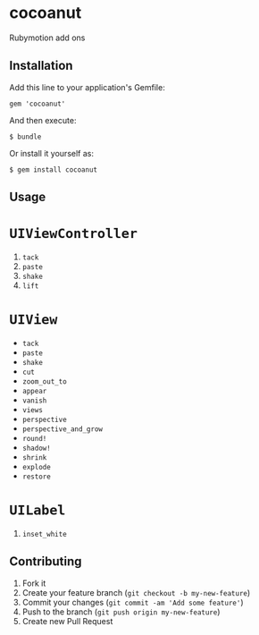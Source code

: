 # cocoanut

Rubymotion add ons

## Installation

Add this line to your application's Gemfile:

    gem 'cocoanut'

And then execute:

    $ bundle

Or install it yourself as:

    $ gem install cocoanut

## Usage

# `UIViewController`
1. `tack`
2. `paste`
3. `shake`
4. `lift`



# `UIView`
- `tack`
- `paste`
- `shake`
- `cut`
- `zoom_out_to`
- `appear`
- `vanish`
- `views`
- `perspective`
- `perspective_and_grow`
- `round!`
- `shadow!`
- `shrink`
- `explode`
- `restore`

# `UILabel`
1. `inset_white`






## Contributing

1. Fork it
2. Create your feature branch (`git checkout -b my-new-feature`)
3. Commit your changes (`git commit -am 'Add some feature'`)
4. Push to the branch (`git push origin my-new-feature`)
5. Create new Pull Request